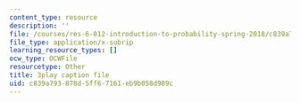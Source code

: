 ```yaml
---
content_type: resource
description: ''
file: /courses/res-6-012-introduction-to-probability-spring-2018/c839a793878d5ff67161eb9b058d989c_IX9ajyOxI.srt
file_type: application/x-subrip
learning_resource_types: []
ocw_type: OCWFile
resourcetype: Other
title: 3play caption file
uid: c839a793-878d-5ff6-7161-eb9b058d989c
---
```

